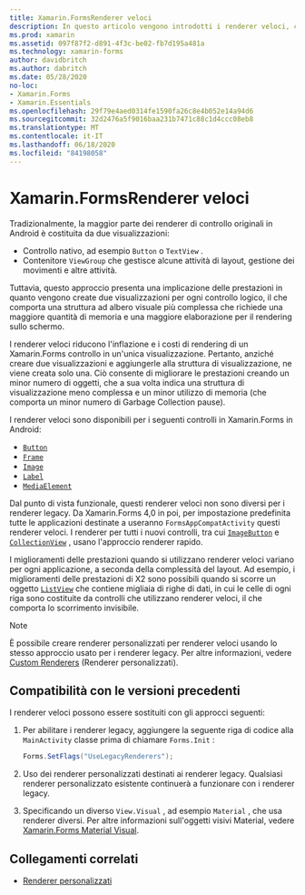 ```yaml
---
title: Xamarin.FormsRenderer veloci
description: In questo articolo vengono introdotti i renderer veloci, che riducono i costi di inflazione e di rendering di un Xamarin.Forms controllo in Android, rendendo flat la gerarchia dei controlli nativi risultante.
ms.prod: xamarin
ms.assetid: 097f87f2-d891-4f3c-be02-fb7d195a481a
ms.technology: xamarin-forms
author: davidbritch
ms.author: dabritch
ms.date: 05/28/2020
no-loc:
- Xamarin.Forms
- Xamarin.Essentials
ms.openlocfilehash: 29f79e4aed0314fe1590fa26c8e4b052e14a94d6
ms.sourcegitcommit: 32d2476a5f9016baa231b7471c88c1d4ccc08eb8
ms.translationtype: MT
ms.contentlocale: it-IT
ms.lasthandoff: 06/18/2020
ms.locfileid: "84198058"
---
```

# <a name="xamarinforms-fast-renderers"></a>Xamarin.FormsRenderer veloci

Tradizionalmente, la maggior parte dei renderer di controllo originali in Android è costituita da due visualizzazioni:

- Controllo nativo, ad esempio `Button` o `TextView` .
- Contenitore `ViewGroup` che gestisce alcune attività di layout, gestione dei movimenti e altre attività.

Tuttavia, questo approccio presenta una implicazione delle prestazioni in quanto vengono create due visualizzazioni per ogni controllo logico, il che comporta una struttura ad albero visuale più complessa che richiede una maggiore quantità di memoria e una maggiore elaborazione per il rendering sullo schermo.

I renderer veloci riducono l'inflazione e i costi di rendering di un Xamarin.Forms controllo in un'unica visualizzazione. Pertanto, anziché creare due visualizzazioni e aggiungerle alla struttura di visualizzazione, ne viene creata solo una. Ciò consente di migliorare le prestazioni creando un minor numero di oggetti, che a sua volta indica una struttura di visualizzazione meno complessa e un minor utilizzo di memoria (che comporta un minor numero di Garbage Collection pause).

I renderer veloci sono disponibili per i seguenti controlli in Xamarin.Forms in Android:

- [`Button`](xref:Xamarin.Forms.Button)
- [`Frame`](xref:Xamarin.Forms.Frame)
- [`Image`](xref:Xamarin.Forms.Image)
- [`Label`](xref:Xamarin.Forms.Label)
- [`MediaElement`](xref:Xamarin.Forms.MediaElement)

Dal punto di vista funzionale, questi renderer veloci non sono diversi per i renderer legacy. Da Xamarin.Forms 4,0 in poi, per impostazione predefinita tutte le applicazioni destinate a useranno `FormsAppCompatActivity` questi renderer veloci. I renderer per tutti i nuovi controlli, tra cui [`ImageButton`](xref:Xamarin.Forms.ImageButton) e [`CollectionView`](xref:Xamarin.Forms.CollectionView) , usano l'approccio renderer rapido.

I miglioramenti delle prestazioni quando si utilizzano renderer veloci variano per ogni applicazione, a seconda della complessità del layout. Ad esempio, i miglioramenti delle prestazioni di X2 sono possibili quando si scorre un oggetto [`ListView`](xref:Xamarin.Forms.ListView) che contiene migliaia di righe di dati, in cui le celle di ogni riga sono costituite da controlli che utilizzano renderer veloci, il che comporta lo scorrimento invisibile.

> [!NOTE]
> È possibile creare renderer personalizzati per renderer veloci usando lo stesso approccio usato per i renderer legacy. Per altre informazioni, vedere [Custom Renderers](~/xamarin-forms/app-fundamentals/custom-renderer/index.md) (Renderer personalizzati).

## <a name="backwards-compatibility"></a>Compatibilità con le versioni precedenti

I renderer veloci possono essere sostituiti con gli approcci seguenti:

1. Per abilitare i renderer legacy, aggiungere la seguente riga di codice alla `MainActivity` classe prima di chiamare `Forms.Init` :

    ```csharp
    Forms.SetFlags("UseLegacyRenderers");
    ```

1. Uso dei renderer personalizzati destinati ai renderer legacy. Qualsiasi renderer personalizzato esistente continuerà a funzionare con i renderer legacy.
1. Specificando un diverso `View.Visual` , ad esempio `Material` , che usa renderer diversi. Per altre informazioni sull'oggetti visivi Material, vedere [ Xamarin.Forms Material Visual](~/xamarin-forms/user-interface/visual/material-visual.md).

## <a name="related-links"></a>Collegamenti correlati

- [Renderer personalizzati](~/xamarin-forms/app-fundamentals/custom-renderer/index.md)
